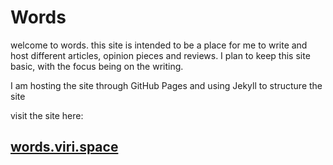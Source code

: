 # Words

welcome to words. this site is intended to be a place for me to write and host different articles, opinion pieces and reviews. I plan to keep this site basic, with the focus being on the writing.

I am hosting the site through GitHub Pages and using Jekyll to structure the site

visit the site here:
## [words.viri.space](https://words.viri.space)
